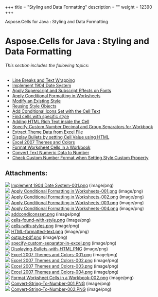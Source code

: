 +++
title = "Styling and Data Formatting" 
description = "" 
weight = 12390 
+++

Aspose.Cells for Java : Styling and Data Formatting  

# Aspose.Cells for Java : Styling and Data Formatting


###### This section includes the following topics:  

*   [Line Breaks and Text Wrapping](https://docs2.aspose.com/cells/java/developerguide/technicalarticles/stylinganddataformatting/line+breaks+and+text+wrapping)
*   [Implement 1904 Date System](https://docs2.aspose.com/cells/java/developerguide/technicalarticles/stylinganddataformatting/implement+1904+date+system)
*   [Apply Superscript and Subscript Effects on Fonts](https://docs2.aspose.com/cells/java/developerguide/technicalarticles/stylinganddataformatting/apply+superscript+and+subscript+effects+on+fonts)
*   [Apply Conditional Formatting in Worksheets](https://docs2.aspose.com/cells/java/developerguide/technicalarticles/stylinganddataformatting/apply+conditional+formatting+in+worksheets)
*   [Modify an Existing Style](https://docs2.aspose.com/cells/java/developerguide/technicalarticles/stylinganddataformatting/modify+an+existing+style)
*   [Reusing Style Objects](https://docs2.aspose.com/cells/java/developerguide/technicalarticles/stylinganddataformatting/reusing+style+objects)
*   [Add Conditional Icons Set with the Cell Text](https://docs2.aspose.com/cells/java/developerguide/technicalarticles/stylinganddataformatting/add+conditional+icons+set+with+the+cell+text)
*   [Find cells with specific style](https://docs2.aspose.com/cells/java/developerguide/technicalarticles/stylinganddataformatting/find+cells+with+specific+style)
*   [Adding HTML Rich Text inside the Cell](https://docs2.aspose.com/cells/java/developerguide/technicalarticles/stylinganddataformatting/adding+html+rich+text+inside+the+cell)
*   [Specify Custom Number Decimal and Group Separators for Workbook](https://docs2.aspose.com/cells/java/developerguide/technicalarticles/stylinganddataformatting/specify+custom+number+decimal+and+group+separators+for+workbook)
*   [Extract Theme Data from Excel File](https://docs2.aspose.com/cells/java/developerguide/technicalarticles/stylinganddataformatting/extract+theme+data+from+excel+file)
*   [Display Bullets by setting Cell Value using HTML](https://docs2.aspose.com/cells/java/developerguide/technicalarticles/stylinganddataformatting/display+bullets+by+setting+cell+value+using+html)
*   [Excel 2007 Themes and Colors](https://docs2.aspose.com/cells/java/developerguide/technicalarticles/stylinganddataformatting/excel+2007+themes+and+colors)
*   [Format Worksheet Cells in a Workbook](https://docs2.aspose.com/cells/java/developerguide/technicalarticles/stylinganddataformatting/format+worksheet+cells+in+a+workbook)
*   [Convert Text Numeric Data to Number](https://docs2.aspose.com/cells/java/developerguide/technicalarticles/stylinganddataformatting/convert+text+numeric+data+to+number)
*   [Check Custom Number Format when Setting Style.Custom Property](https://docs2.aspose.com/cells/java/developerguide/technicalarticles/stylinganddataformatting/check+custom+number+format+when+setting+style.custom+property)

## Attachments:

![](https://docs2.aspose.com/cells/java/images/icons/bullet_blue.gif) [Implement 1904 Date System-001.png](https://docs2.aspose.com/cells/java/attachments/5276622/5472669.png) (image/png)  
![](https://docs2.aspose.com/cells/java/images/icons/bullet_blue.gif) [Apply Conditional Formatting in Worksheets-001.png](https://docs2.aspose.com/cells/java/attachments/5276622/5472662.png) (image/png)  
![](https://docs2.aspose.com/cells/java/images/icons/bullet_blue.gif) [Apply Conditional Formatting in Worksheets-002.png](https://docs2.aspose.com/cells/java/attachments/5276622/5472663.png) (image/png)  
![](https://docs2.aspose.com/cells/java/images/icons/bullet_blue.gif) [Apply Conditional Formatting in Worksheets-003.png](https://docs2.aspose.com/cells/java/attachments/5276622/5472660.png) (image/png)  
![](https://docs2.aspose.com/cells/java/images/icons/bullet_blue.gif) [Apply Conditional Formatting in Worksheets-004.png](https://docs2.aspose.com/cells/java/attachments/5276622/5472661.png) (image/png)  
![](https://docs2.aspose.com/cells/java/images/icons/bullet_blue.gif) [addcondiconsset.png](https://docs2.aspose.com/cells/java/attachments/5276622/5472659.png) (image/png)  
![](https://docs2.aspose.com/cells/java/images/icons/bullet_blue.gif) [cells-found-with-style.png](https://docs2.aspose.com/cells/java/attachments/5276622/5472654.png) (image/png)  
![](https://docs2.aspose.com/cells/java/images/icons/bullet_blue.gif) [cells-with-styles.png](https://docs2.aspose.com/cells/java/attachments/5276622/5472655.png) (image/png)  
![](https://docs2.aspose.com/cells/java/images/icons/bullet_blue.gif) [HTML-formatted-text.png](https://docs2.aspose.com/cells/java/attachments/5276622/5473009.png) (image/png)  
![](https://docs2.aspose.com/cells/java/images/icons/bullet_blue.gif) [output-pdf.png](https://docs2.aspose.com/cells/java/attachments/5276622/5473012.png) (image/png)  
![](https://docs2.aspose.com/cells/java/images/icons/bullet_blue.gif) [specify-custom-separator-in-excel.png](https://docs2.aspose.com/cells/java/attachments/5276622/5473013.png) (image/png)  
![](https://docs2.aspose.com/cells/java/images/icons/bullet_blue.gif) [Displaying-Bullets-with-HTML.PNG](https://docs2.aspose.com/cells/java/attachments/5276622/5473011.png) (image/png)  
![](https://docs2.aspose.com/cells/java/images/icons/bullet_blue.gif) [Excel 2007 Themes and Colors-001.png](https://docs2.aspose.com/cells/java/attachments/5276622/5473020.png) (image/png)  
![](https://docs2.aspose.com/cells/java/images/icons/bullet_blue.gif) [Excel 2007 Themes and Colors-002.png](https://docs2.aspose.com/cells/java/attachments/5276622/5473021.png) (image/png)  
![](https://docs2.aspose.com/cells/java/images/icons/bullet_blue.gif) [Excel 2007 Themes and Colors-003.png](https://docs2.aspose.com/cells/java/attachments/5276622/5473018.png) (image/png)  
![](https://docs2.aspose.com/cells/java/images/icons/bullet_blue.gif) [Excel 2007 Themes and Colors-004.png](https://docs2.aspose.com/cells/java/attachments/5276622/5473019.png) (image/png)  
![](https://docs2.aspose.com/cells/java/images/icons/bullet_blue.gif) [Format Worksheet Cells in a Workbook-002.png](https://docs2.aspose.com/cells/java/attachments/5276622/5473024.png) (image/png)  
![](https://docs2.aspose.com/cells/java/images/icons/bullet_blue.gif) [Convert-String-To-Number-001.PNG](https://docs2.aspose.com/cells/java/attachments/5276622/5473029.png) (image/png)  
![](https://docs2.aspose.com/cells/java/images/icons/bullet_blue.gif) [Convert-String-To-Number-002.PNG](https://docs2.aspose.com/cells/java/attachments/5276622/5473028.png) (image/png)  

